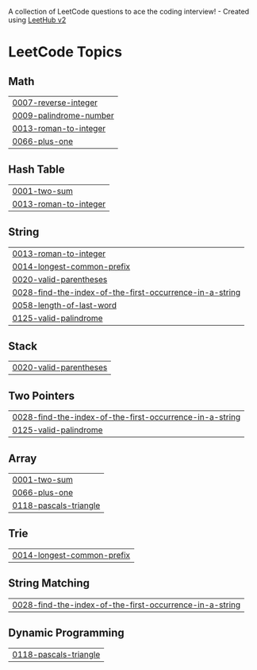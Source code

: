 A collection of LeetCode questions to ace the coding interview! - Created using [LeetHub v2](https://github.com/arunbhardwaj/LeetHub-2.0)
<!---LeetCode Topics Start-->
# LeetCode Topics
## Math
|  |
| ------- |
| [0007-reverse-integer](https://github.com/Shahnawazkhan423/LeetCode/tree/master/0007-reverse-integer) |
| [0009-palindrome-number](https://github.com/Shahnawazkhan423/LeetCode/tree/master/0009-palindrome-number) |
| [0013-roman-to-integer](https://github.com/Shahnawazkhan423/LeetCode/tree/master/0013-roman-to-integer) |
| [0066-plus-one](https://github.com/Shahnawazkhan423/LeetCode/tree/master/0066-plus-one) |
## Hash Table
|  |
| ------- |
| [0001-two-sum](https://github.com/Shahnawazkhan423/LeetCode/tree/master/0001-two-sum) |
| [0013-roman-to-integer](https://github.com/Shahnawazkhan423/LeetCode/tree/master/0013-roman-to-integer) |
## String
|  |
| ------- |
| [0013-roman-to-integer](https://github.com/Shahnawazkhan423/LeetCode/tree/master/0013-roman-to-integer) |
| [0014-longest-common-prefix](https://github.com/Shahnawazkhan423/LeetCode/tree/master/0014-longest-common-prefix) |
| [0020-valid-parentheses](https://github.com/Shahnawazkhan423/LeetCode/tree/master/0020-valid-parentheses) |
| [0028-find-the-index-of-the-first-occurrence-in-a-string](https://github.com/Shahnawazkhan423/LeetCode/tree/master/0028-find-the-index-of-the-first-occurrence-in-a-string) |
| [0058-length-of-last-word](https://github.com/Shahnawazkhan423/LeetCode/tree/master/0058-length-of-last-word) |
| [0125-valid-palindrome](https://github.com/Shahnawazkhan423/LeetCode/tree/master/0125-valid-palindrome) |
## Stack
|  |
| ------- |
| [0020-valid-parentheses](https://github.com/Shahnawazkhan423/LeetCode/tree/master/0020-valid-parentheses) |
## Two Pointers
|  |
| ------- |
| [0028-find-the-index-of-the-first-occurrence-in-a-string](https://github.com/Shahnawazkhan423/LeetCode/tree/master/0028-find-the-index-of-the-first-occurrence-in-a-string) |
| [0125-valid-palindrome](https://github.com/Shahnawazkhan423/LeetCode/tree/master/0125-valid-palindrome) |
## Array
|  |
| ------- |
| [0001-two-sum](https://github.com/Shahnawazkhan423/LeetCode/tree/master/0001-two-sum) |
| [0066-plus-one](https://github.com/Shahnawazkhan423/LeetCode/tree/master/0066-plus-one) |
| [0118-pascals-triangle](https://github.com/Shahnawazkhan423/LeetCode/tree/master/0118-pascals-triangle) |
## Trie
|  |
| ------- |
| [0014-longest-common-prefix](https://github.com/Shahnawazkhan423/LeetCode/tree/master/0014-longest-common-prefix) |
## String Matching
|  |
| ------- |
| [0028-find-the-index-of-the-first-occurrence-in-a-string](https://github.com/Shahnawazkhan423/LeetCode/tree/master/0028-find-the-index-of-the-first-occurrence-in-a-string) |
## Dynamic Programming
|  |
| ------- |
| [0118-pascals-triangle](https://github.com/Shahnawazkhan423/LeetCode/tree/master/0118-pascals-triangle) |
<!---LeetCode Topics End-->